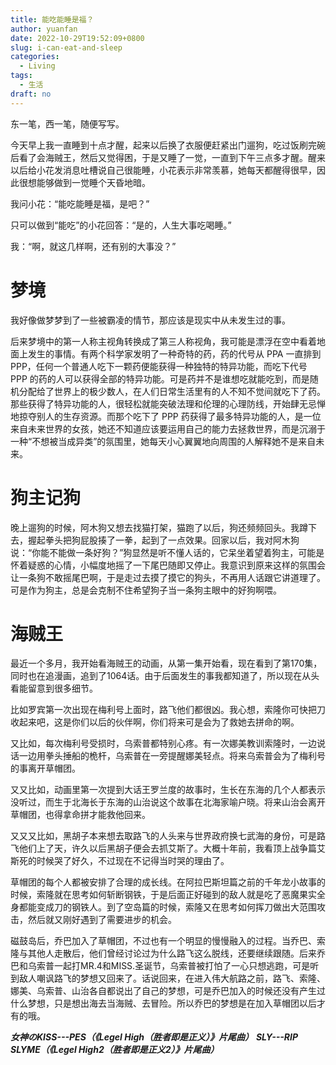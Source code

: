 ```yaml
---
title: 能吃能睡是福？
author: yuanfan
date: 2022-10-29T19:52:09+0800
slug: i-can-eat-and-sleep
categories:
  - Living
tags:
  - 生活
draft: no
---
```


东一笔，西一笔，随便写写。

<!--more-->

今天早上我一直睡到十点才醒，起来以后换了衣服便赶紧出门遛狗，吃过饭刷完碗后看了会海贼王，然后又觉得困，于是又睡了一觉，一直到下午三点多才醒。醒来以后给小花发消息吐槽说自己很能睡，小花表示非常羡慕，她每天都醒得很早，因此很想能够做到一觉睡个天昏地暗。

我问小花：“能吃能睡是福，是吧？”

只可以做到“能吃”的小花回答：“是的，人生大事吃喝睡。”

我：“啊，就这几样啊，还有别的大事没？”

# 梦境

我好像做梦梦到了一些被霸凌的情节，那应该是现实中从未发生过的事。

后来梦境中的第一人称主视角转换成了第三人称视角，我可能是漂浮在空中看着地面上发生的事情。有两个科学家发明了一种奇特的药，药的代号从 PPA 一直排到 PPP，任何一个普通人吃下一颗药便能获得一种独特的特异功能，而吃下代号 PPP 的药的人可以获得全部的特异功能。可是药并不是谁想吃就能吃到，而是随机分配给了世界上的极少数人，在人们日常生活里有的人不知不觉间就吃下了药。那些获得了特异功能的人，很轻松就能突破法理和伦理的心理防线，开始肆无忌惮地掠夺别人的生存资源。而那个吃下了 PPP 药获得了最多特异功能的人，是一位来自未来世界的女孩，她还不知道应该要运用自己的能力去拯救世界，而是沉溺于一种“不想被当成异类”的氛围里，她每天小心翼翼地向周围的人解释她不是来自未来。

# 狗主记狗

<!--昨天早上做核酸的时候，扫码的工作人员问我阿木是不是一条小狗，我说阿木都三岁多了，于是人家感慨道阿木年纪大了居然还能像小狗一样活泼。今天早上做核酸的时候，阿木狗认出了住在15楼的那位邻居，极其激动地想要靠近人家，那时候我都没认出来那位邻居。邻居走过来想跟阿木狗打招呼，被狗子的热情劝退，临走前感慨道阿木狗好像又长大了。-->

晚上遛狗的时候，阿木狗又想去找猫打架，猫跑了以后，狗还频频回头。我蹲下去，握起拳头把狗屁股揍了一拳，起到了一点效果。回家以后，我对阿木狗说：“你能不能做一条好狗？”狗显然是听不懂人话的，它呆坐着望着狗主，可能是怀着疑惑的心情，小幅度地摇了一下尾巴随即又停止。我意识到原来这样的氛围会让一条狗不敢摇尾巴啊，于是走过去摸了摸它的狗头，不再用人话跟它讲道理了。可是作为狗主，总是会克制不住希望狗子当一条狗主眼中的好狗啊喂。

<!--# 计划生育

晚上跟妈妈视频聊天的时候，不知怎么讲到了许多年前的一些往事。原来许多年前，妈妈跟爸爸说好说一共要有三个孩子，我滴锅锅流产以后，我便是长女。那时候我们村的计划生育政策是如果一个家庭的头胎是女孩，那么隔五年后便可以生育第二个孩子，其他情况需要交罚款。我弟只比我小两岁，所以妈妈和爸爸便省吃简用存了一千块钱交了第一波罚款，后来隔了大半年又存到了第二个一千块又交了一波罚款。我很好奇的是，既然那时候交罚款就能生很多个孩子的话，为撒我们村很多户人家还是只有一个孩子呢。听妈妈讲，原来我弟出生以后的三四天，政策就变得异常严格，倘若我弟当年延迟了一周才出来，恐怕就出不来了。

弟弟满月后没多久，爸爸妈妈就被带去做了手术不能再生孩子，于是妈妈曾经想过去外面捡个孩子回来。她听说那时候有很多人丢掉刚出生的女孩，不过等到她离开村子出去打工的时候已经没什么人丢孩子了，于是便没有真得捡个孩子。

记不清是在我几岁的时候，我爷爷最小的弟弟的妻子怀孕了，为了保住那个孩子，他们躲了起来，可是那时候的政策已经严格到了会牵连所有亲戚的地步。那对夫妇躲起来以后没多久，爷爷和他的几个弟弟都被抓走了，而爸爸妈妈也带着我和弟弟躲到了她的娘家。后来因为牵连的人太多，那对夫妇自己出现了，于是爷爷们被放了出来，我们也可以继续回到自己的家里生活。我曾经把那对夫妇的事，以及另外几个人被校园霸凌的事写到了一篇小说《低头的花》里，虽然刻意把小说的故事背景放到了不知名的古代，也简化了里面很惨痛的部分，可是后来我时常感到不安，为我未经别人同意[^1]而使用了别人真实的人生故事当做小说素材而不安。所以搭这个博客的时候把那篇小说删掉了。

# 心不安

大学的时候有一次上某门思想政治课，课上放映了一部短片，大概是讲有一部电影在拍摄时去了某个村子取景，并且用了一位农村妇女的照片当做电影里一位逝去的母亲的遗像，那位农村妇女知晓后不同意便索要赔偿……中间忘记了……一位显然是城市里生活的妇女发言说：“她一个农村妇女凭什么要这么多钱。”

短片放到这里，整个教室里的同学们齐齐发出了一阵感叹声，大家都觉得那个城市妇女凭什么轻视那个农村妇女。我当时没有这样想，反而觉得，那个城市妇女根本就意识不到自己在轻视别人，她觉得另一个妇女不值得有那样的价值，随后表达了出来。她是在判断有无价值，于是用那种理性且可能并无恶意反而自觉遭陷害的心态说出了那么恶毒的话。

我想起来了这件事，是因为最近为自己的麻木而感到不安。我是真得担心，也许三五年后，也许要不了那么久，自己就能很理所当然地说出什么“何不食肉糜”之类的话。-->

# 海贼王

最近一个多月，我开始看海贼王的动画，从第一集开始看，现在看到了第170集，同时也在追漫画，追到了1064话。由于后面发生的事我都知道了，所以现在从头看能留意到很多细节。

比如罗宾第一次出现在梅利号上面时，路飞他们都很凶。我心想，索隆你可快把刀收起来吧，这是你们以后的伙伴啊，你们将来可是会为了救她去拼命的啊。

又比如，每次梅利号受损时，乌索普都特别心疼。有一次娜美教训索隆时，一边说话一边用拳头捶船的桅杆，乌索普在一旁提醒娜美轻点。将来乌索普会为了梅利号的事离开草帽团。

又又比如，动画里第一次提到大话王罗兰度的故事时，生长在东海的几个人都表示没听过，而生于北海长于东海的山治说这个故事在北海家喻户晓。将来山治会离开草帽团，也得拿命拼才能救他回来。

又又又比如，黑胡子本来想去取路飞的人头来与世界政府换七武海的身份，可是路飞他们上了天，许久以后黑胡子便会去抓艾斯了。大概十年前，我看顶上战争篇艾斯死的时候哭了好久，不过现在不记得当时哭的理由了。

草帽团的每个人都被安排了合理的成长线。在阿拉巴斯坦篇之前的千年龙小故事的时候，索隆就在思考如何斩断钢铁，于是后面正好碰到的敌人就是吃了恶魔果实全身都能变成刀的钢铁人。到了空岛篇的时候，索隆又在思考如何挥刀做出大范围攻击，然后就又刚好遇到了需要进步的机会。

磁鼓岛后，乔巴加入了草帽团，不过也有一个明显的慢慢融入的过程。当乔巴、索隆与其他人走散后，他们曾经讨论过为什么路飞这么脱线，还要继续跟随。后来乔巴和乌索普一起打MR.4和MISS.圣诞节，乌索普被打怕了一心只想逃跑，可是听到敌人嘲讽路飞的梦想又回来了。话说回来，在进入伟大航路之前，路飞、索隆、娜美、乌索普、山治各自都说出了自己的梦想，可是乔巴加入的时候还没有产生过什么梦想，只是想出海去当海贼、去冒险。所以乔巴的梦想是在加入草帽团以后才有的哦。

[^1]:那些我放到博客里面的照片，如果里面有人，一定是经过了被拍的人同意了的。当我问小花能不能放她的背影时，她说可以，因为只要没拍到正脸就好。当我问欢欢她们能否放她们的照片时，她们说可以，要是我能把她们拍得很美，放正脸都行。

***女神のKISS---PES（《Legel High（胜者即是正义）》片尾曲）***
***SLY---RIP SLYME（《Legel High2（胜者即是正义2）》片尾曲）***